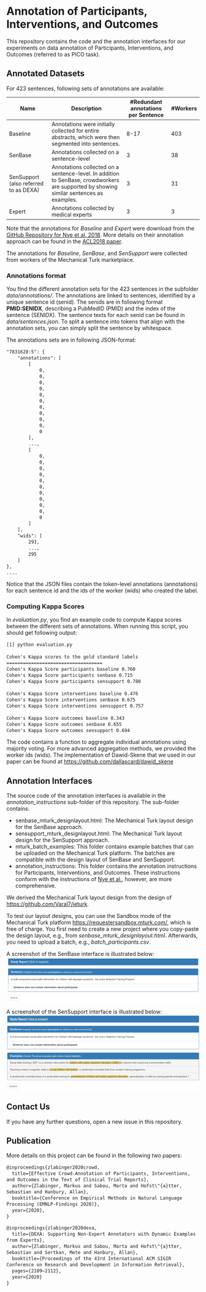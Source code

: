 # Annotation of Participants, Interventions, and Outcomes
This repository contains the code and the annotation interfaces for our experiments on data annotation of Participants, Interventions, and Outcomes (referred to as PICO task). 

## Annotated Datasets
For 423 sentences, following sets of annotations are available:

Name | Description | #Redundant annotations per Sentence | #Workers
------------ | ------------- | ------------- | ------------- 
Baseline | Annotations were initially collected for entire abstracts, which were then segmented into sentences. | 8-17 |  403
SenBase | Annotations collected on a sentence-level | 3 | 38 
SenSupport (also referred to as DEXA) | Annotations collected on a sentence-level. In addition to SenBase, crowdworkers are supported by showing similar sentences as examples. | 3 | 31 
Expert | Annotations collected by medical experts | 3 | 3 

Note that the annotations for *Baseline* and *Expert* were download from the [GitHub Repository for Nye et al. 2018](https://github.com/bepnye/EBM-NLP). More details on 
their annotation approach can be found in the [ACL2018 paper](https://www.aclweb.org/anthology/P18-1019/).

The annotations for *Baseline*, *SenBase*, and *SenSupport* were collected from workers 
of the Mechanical Turk marketplace.

### Annotations format
You find the different annotation sets for the 423 sentences in the subfolder *data/annotations/*. The annotations are linked to sentences, identified by a unique sentence id (senid).
The senids are in following format **PMID:SENIDX**, describing a PubMedID (PMID) and the index of the sentence (SENIDX). The sentence texts for each senid can be found in *data/sentences.json*. To split a sentence into tokens that align with the annotation sets, you can simply split the sentence by whitespace.

The annotations sets are in following JSON-format:
```
"7831628:5": {
    "annotations": [
        [
            0,
            0,
            0,
            0,
            0,
            0,
            0,
            0,
            0,
            0,
            0
        ],
        ...,
        [
            0,
            0,
            0,
            0,
            0,
            0,
            0,
            0,
            0,
            0,
            0
        ]
    ],
    "wids": [
        293,
        ...,
        295
    ]
},
....
```
Notice that the JSON files contain the token-level annotations (annotations) for each sentence id and the ids of the worker (wids)
who created the label.

### Computing Kappa Scores
In *evaluation.py*, you find an example code to compute Kappa scores between the different sets of annotations.
When running this script, you should get following output:

```
[1] python evaluation.py

Cohen's Kappa scores to the gold standard labels
===================================
Cohen's Kappa Score participants baseline 0.760
Cohen's Kappa Score participants senbase 0.715
Cohen's Kappa Score participants sensupport 0.780

Cohen's Kappa Score interventions baseline 0.476
Cohen's Kappa Score interventions senbase 0.675
Cohen's Kappa Score interventions sensupport 0.757

Cohen's Kappa Score outcomes baseline 0.343
Cohen's Kappa Score outcomes senbase 0.655
Cohen's Kappa Score outcomes sensupport 0.694
```

The code contains a function to aggregate individual annotations using majority voting. 
For more advanced aggregation methods, we provided the worker ids (wids). The implementation of Dawid-Skene that we used in our paper can be found at 
https://github.com/dallascard/dawid_skene

## Annotation Interfaces
The source code of the annotation interfaces is available in the *annotation_instructions* sub-folder 
of this repository. The sub-folder contains:

* senbase_mturk_designlayout.html: The Mechanical Turk layout design for the SenBase approach.
* sensupport_mturk_designlayout.html: The Mechanical Turk layout design for the SenSupport approach.
* mturk_batch_examples: This folder contains example batches that can be uploaded on the Mechanical Turk platform. The batches 
are compatible with the design layout of SenBase and SenSupport.
* annotation_instructions: This folder contains the annotation instructions for Participants, Interventions, and Outcomes. 
These instructions conform with the instructions of [Nye et al.](https://www.aclweb.org/anthology/P18-1019/), however, are more comprehensive.

We derived the Mechanical Turk layout design from the design of https://github.com/Varal7/ieturk. 

To test our layout designs, you can 
use the Sandbox mode of the Mechanical Turk platform https://requestersandbox.mturk.com/, which is free of charge. You first need to create a new project where 
you copy-paste the design layout, e.g., from *senbase_mturk_designlayout.html*. Afterwards, you need to upload a batch, e.g., *batch_participants.csv*.

A screenshot of the SenBase interface is illustrated below:
![SenBase Annotation Tool](annotation_interfaces/interface_senbase.JPG?raw=true "SenBase Annotation Interface")

A screenshot of the SenSupport interface is illustrated below:
![SenSupport Annotation Tool](annotation_interfaces/interface_sensupport.JPG?raw=true "SenSupport Annotation Interface")

## Contact Us
If you have any further questions, open a new issue in this repository.

## Publication
More details on this project can be found in the following two papers:
```
@inproceedings{zlabinger2020crowd,
  title={Effective Crowd-Annotation of Participants, Interventions, and Outcomes in the Text of Clinical Trial Reports},
  author={Zlabinger, Markus and Sabou, Marta and Hofst\"{a}tter, Sebastian and Hanbury, Allan},
  booktitle={Conference on Empirical Methods in Natural Language Processing (EMNLP-Findings 2020)},
  year={2020},
}
```

```
@inproceedings{zlabinger2020dexa,
  title={DEXA: Supporting Non-Expert Annotators with Dynamic Examples from Experts},
  author={Zlabinger, Markus and Sabou, Marta and Hofst\"{a}tter, Sebastian and Sertkan, Mete and Hanbury, Allan},
  booktitle={Proceedings of the 43rd International ACM SIGIR Conference on Research and Development in Information Retrieval},
  pages={2109–2112},
  year={2020}
}
```

